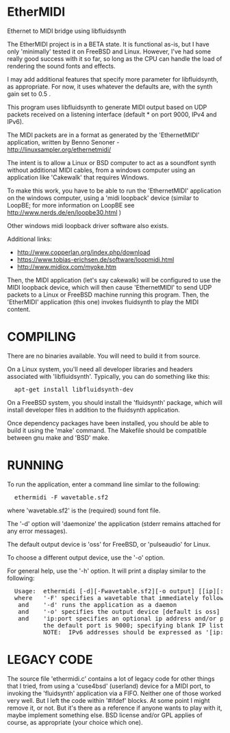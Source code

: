 # EtherMIDI
Ethernet to MIDI bridge using libfluidsynth

The EtherMIDI project is in a BETA state.  It is functional as-is, but
I have only 'minimally' tested it on FreeBSD and Linux.  However, I've had
some really good success with it so far, so long as the CPU can handle the
load of rendering the sound fonts and effects.

I may add additional features that specify more parameter for libfluidsynth,
as appropriate.  For now, it uses whatever the defaults are, with the synth
gain set to 0.5 .


This program uses libfluidsynth to generate MIDI output based on UDP packets
received on a listening interface (default * on port 9000, IPv4 and IPv6).

The MIDI packets are in a format as generated by the 'EthernetMIDI' application,
written by Benno Senoner - http://linuxsampler.org/ethernetmidi/

The intent is to allow a Linux or BSD computer to act as a soundfont synth
without additional MIDI cables, from a windows computer using an application
like 'Cakewalk' that requires Windows.

To make this work, you have to be able to run the 'EthernetMIDI' application
on the windows computer, using a 'midi loopback' device (similar to LoopBE;
for more information on LoopBE see http://www.nerds.de/en/loopbe30.html )

Other windows midi loopback driver software also exists.

Additional links:
* http://www.copperlan.org/index.php/download
* https://www.tobias-erichsen.de/software/loopmidi.html
* http://www.midiox.com/myoke.htm

Then, the MIDI application (let's say cakewalk) will be configured to use
the MIDI loopback device, which will then cause 'EthernetMIDI' to send UDP
packets to a Linux or FreeBSD machine running this program.  Then, the
'EtherMIDI' application (this one) invokes fluidsynth to play the MIDI content.



COMPILING
=========

There are no binaries available.  You will need to build it from source.

On a Linux system, you'll need all developer libraries and headers associated
with 'libfluidsynth'.  Typically, you can do something like this:

<pre>
  apt-get install libfluidsynth-dev
</pre>

On a FreeBSD system, you should install the 'fluidsynth' package, which will
install developer files in addition to the fluidsynth application.

Once dependency packages have been installed, you should be able to build it
using the 'make' command.  The Makefile should be compatible between gnu make
and 'BSD' make.


RUNNING
=======

To run the application, enter a command line similar to the following:

<pre>
  ethermidi -F wavetable.sf2
</pre>

where 'wavetable.sf2' is the (required) sound font file.

The '-d' option will 'daemonize' the application (stderr remains attached for
any error messages).

The default output device is 'oss' for FreeBSD, or 'pulseaudio' for Linux.

To choose a different output device, use the '-o' option.

For general help, use the '-h' option.  It will print a display similar to
the following:

<pre>
  Usage:  ethermidi [-d][-Fwavetable.sf2][-o output] [[ip][:port]]
  where   '-F' specifies a wavetable that immediately follows '-F'
   and    '-d' runs the application as a daemon
   and    '-o' specifies the output device [default is oss]
   and    'ip:port specifies an optional ip address and/or port to listen on
          the default port is 9000; specifying blank IP listens on all.
          NOTE:  IPv6 addresses should be expressed as '[ip:ad:dr:es:s]:port'
</pre>


LEGACY CODE
===========

The source file 'ethermidi.c' contains a lot of legacy code for other things
that I tried, from using a 'cuse4bsd' (userland) device for a MIDI port, to
invoking the 'fluidsynth' application via a FIFO.  Neither one of those worked
very well.  But I left the code within '#ifdef' blocks.  At some point I might
remove it, or not.  But it's there as a reference if anyone wants to play with
it, maybe implement something else.  BSD license and/or GPL applies of course,
as appropriate (your choice which one).

